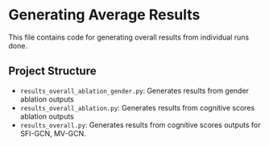 # Generating Average Results

This file contains code for generating overall results from individual runs done.

## Project Structure
- `results_overall_ablation_gender.py`: Generates results from gender ablation outputs 
- `results_overall_ablation.py`: Generates results from cognitive scores ablation outputs
- `results_overall.py`: Generates results from cognitive scores outputs for SFI-GCN, MV-GCN.